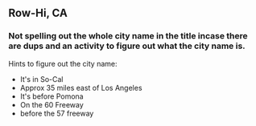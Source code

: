 ## Row-Hi, CA

### Not spelling out the whole city name in the title incase there are dups and an activity to figure out what the city name is.

Hints to figure out the city name:
- It's in So-Cal
- Approx 35 miles east of Los Angeles
- It's before Pomona
- On the 60 Freeway
- before the 57 freeway

